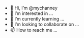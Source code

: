 - 👋 Hi, I’m @mychanney
- 👀 I’m interested in ...
- 🌱 I’m currently learning ...
- 💞️ I’m looking to collaborate on ...
- 📫 How to reach me ...

<!---
mychanney/mychanney is a ✨ special ✨ repository because its `README.md` (this file) appears on your GitHub profile.
You can click the Preview link to take a look at your changes.
--->
